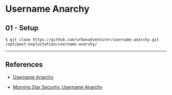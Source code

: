 # Username Anarchy

## 01 - Setup

```
$ git clone https://github.com/urbanadventurer/username-anarchy.git /opt/post-exploitation/username-anarchy/
```

---
## References

 - [Username Anarchy](https://github.com/urbanadventurer/username-anarchy/)

- [Morning Star Security: Username Anarchy](https://morningstarsecurity.com/research/username-anarchy)